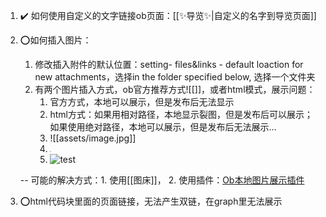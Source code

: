 1. ✔️ 如何使用自定义的文字链接ob页面：[[✨导览✨|自定义的名字到导览页面]]
2. ⭕如何插入图片：
	1. 修改插入附件的默认位置：setting- files&links - default loaction for new attachments，选择in the folder specified below, 选择一个文件夹
	2. 有两个图片插入方式，ob官方推荐方式![[]]，或者html模式，展示问题：
		1. 官方方式，本地可以展示，但是发布后无法显示
		2. html方式：如果用相对路径，本地显示裂图，但是发布后可以展示；如果使用绝对路径，本地可以展示，但是发布后无法展示... 
		3.  ![[assets/image.jpg]]
		4. <img src="\assets\image.jpg" style="zoom: 10%"/>
		5. ![test](https://www.notion.so/Life-Wiki-178a97ac39004465af1a32ad30d88375#7bdcd3cffa454ce8aaeef25959833d6b)
	
	 -- 可能的解决方式：1. 使用[[图床]]， 2. 使用插件：[Ob本地图片展示插件](https://github.com/talengu/obsidian-local-img-plugin)
3. ⭕html代码块里面的页面链接，无法产生双链，在graph里无法展示